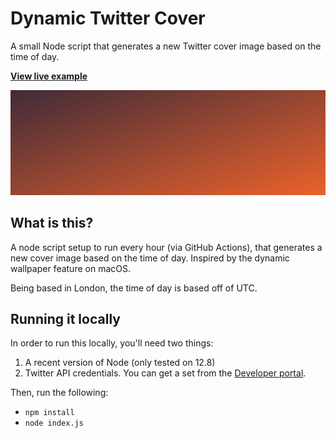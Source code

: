 # Dynamic Twitter Cover

A small Node script that generates a new Twitter cover image based on the time of day.

**[View live example](https://twitter.com/alexjpate)**

![Example](example.png)

## What is this?

A node script setup to run every hour (via GitHub Actions), that generates a new cover image based on the time of day. Inspired by the dynamic wallpaper feature on macOS.

Being based in London, the time of day is based off of UTC.

## Running it locally

In order to run this locally, you'll need two things:

1. A recent version of Node (only tested on 12.8)
2. Twitter API credentials. You can get a set from the [Developer portal](https://developer.twitter.com/en/apps).

Then, run the following:

- `npm install`
- `node index.js`

